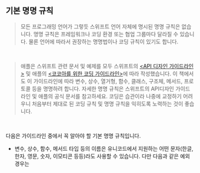 ## 기본 명명 규칙 
> 모든 프로그래밍 언어가 그렇듯 스위프트 언어 자체에 명시된 명명 규칙은 없습니다. 명명 규칙은 프레임워크나 코딩 환경 또는 협업 그룹마다 달라질 수 있습니다. 물론 언어에 따라서 권장하는 명명법이나 코딩 규칙이 있기도 합니다.

<br>

>애플은 스위프트 관련 문서 및 예제를 모두 스위프트의 [<API 디자인 가이드라인>](https://swift.org/documentation/api-design-guidelines) 및 애플의 [<코코아를 위한 코딩 가이드라인>](https://developer.apple.com/library/mac/documentation/Cocoa/Conceptual/CodingGuidelines/Articles/NamingBasics.html)에 따라 작성했습니다. 이 책에서도 이 가이드라인에 따라 변수, 상수, 열거형, 함수, 클래스, 구조체, 메서드, 프로토콜 등을 명명하려 합니다. 자세한 명명 규칙은 스위프트의 API디자인 가이드 라인 및 애플의 공식 문서를 참고하세요. 코딩은 습관이라 나중에 교정하기 어려우니 처음부터 제대로 된 코딩 규칙 및 명명 규칙을 익히도록 노력하는 것이 좋습니다.

<br>

다음은 가이드라인 중에서 꼭 알아야 할 기본 명명 규칙입니다.

- 변수, 상수, 함수, 메서드 타입 등의 이름은 유니코드에서 지원하는 어떤 문자(한글, 한자, 영문, 숫자, 이모티콘 등등)라도 사용할 수 있습니다. 다만 다음과 같은 예외 경우는 